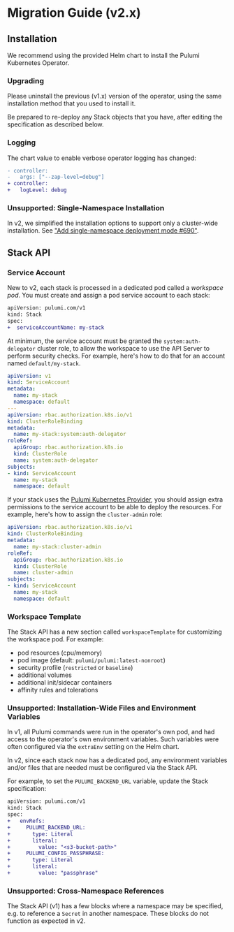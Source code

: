 
# Migration Guide (v2.x)

## Installation

We recommend using the provided Helm chart to install the Pulumi Kubernetes Operator.

### Upgrading

Please uninstall the previous (v1.x) version of the operator, using the same installation method that you used to install it.

Be prepared to re-deploy any Stack objects that you have, after editing the specification as described below.

### Logging

The chart value to enable verbose operator logging has changed:

```diff
- controller:
-   args: ["--zap-level=debug"]
+ controller:
+   logLevel: debug
```

### Unsupported: Single-Namespace Installation

In v2, we simplified the installation options to support only a cluster-wide
installation. See ["Add single-namespace deployment mode #690"](https://github.com/pulumi/pulumi-kubernetes-operator/issues/690).

## Stack API

### Service Account

New to v2, each stack is processed in a dedicated pod called a _workspace pod_.  You must create and assign a pod service account to each stack:

```diff
apiVersion: pulumi.com/v1
kind: Stack
spec:
+  serviceAccountName: my-stack
```

At minimum, the service account must be granted the `system:auth-delegator` cluster role, to allow the workspace to use the API Server to perform security checks. For example, here's how to do that for an account named `default/my-stack`.

```yaml
apiVersion: v1
kind: ServiceAccount
metadata:
  name: my-stack
  namespace: default
---
apiVersion: rbac.authorization.k8s.io/v1
kind: ClusterRoleBinding
metadata:
  name: my-stack:system:auth-delegator
roleRef:
  apiGroup: rbac.authorization.k8s.io
  kind: ClusterRole
  name: system:auth-delegator
subjects:
- kind: ServiceAccount
  name: my-stack
  namespace: default
```

If your stack uses the [Pulumi Kubernetes Provider](https://www.pulumi.com/registry/packages/kubernetes/#pulumi-kubernetes-provider), you should assign extra permissions
to the service account to be able to deploy the resources. For example, here's how to
assign the `cluster-admin` role:

```yaml
apiVersion: rbac.authorization.k8s.io/v1
kind: ClusterRoleBinding
metadata:
  name: my-stack:cluster-admin
roleRef:
  apiGroup: rbac.authorization.k8s.io
  kind: ClusterRole
  name: cluster-admin
subjects:
- kind: ServiceAccount
  name: my-stack
  namespace: default
```

### Workspace Template

The Stack API has a new section called `workspaceTemplate` for customizing the workspace pod. For example:

- pod resources (cpu/memory)
- pod image (default: `pulumi/pulumi:latest-nonroot`)
- security profile (`restricted` or `baseline`)
- additional volumes
- additional init/sidecar containers
- affinity rules and tolerations

### Unsupported: Installation-Wide Files and Environment Variables

In v1, all Pulumi commands were run in the operator's own pod, and had access to the operator's own environment variables. Such variables were often configured via the `extraEnv` setting on the Helm chart. 

In v2, since each stack now has a dedicated pod, any environment variables and/or files that are needed must be configured via the Stack API.

For example, to set the `PULUMI_BACKEND_URL` variable, update the Stack specification:
```diff
apiVersion: pulumi.com/v1
kind: Stack
spec:
+   envRefs:
+     PULUMI_BACKEND_URL:
+       type: Literal
+       literal:
+         value: "<s3-bucket-path>"
+     PULUMI_CONFIG_PASSPHRASE:
+       type: Literal
+       literal:
+         value: "passphrase"
```

### Unsupported: Cross-Namespace References

The Stack API (v1) has a few blocks where a namespace may be specified, e.g.
to reference a `Secret` in another namespace. These blocks do not function as expected in v2.